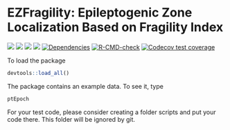 <!-- README.md is generated from README.Rmd. Please edit that file -->

# EZFragility: Epileptogenic Zone Localization Based on Fragility Index

[![](https://img.shields.io/badge/devel%20version-0.99.0-blue.svg)](https://github.com/Jiefei-Wang/EZFragility)
[![](https://img.shields.io/badge/lifecycle-experimental-orange.svg)](https://lifecycle.r-lib.org/articles/stages.html#experimental)
[![](https://img.shields.io/github/languages/code-size/Jiefei-Wang/EZFragility.svg)](https://github.com/Jiefei-Wang/EZFragility)
[![](https://img.shields.io/github/last-commit/Jiefei-Wang/EZFragility.svg)](https://github.com/Jiefei-Wang/EZFragility/commits/main)
[![Dependencies](https://tinyverse.netlify.com/badge/EZFragility)](https://cran.r-project.org/package=EZFragility)
[![R-CMD-check](https://github.com/Jiefei-Wang/Fragility/actions/workflows/R-CMD-check.yaml/badge.svg)](https://github.com/Jiefei-Wang/Fragility/actions/workflows/R-CMD-check.yaml)
[![Codecov test
coverage](https://codecov.io/gh/Jiefei-Wang/Fragility/graph/badge.svg)](https://app.codecov.io/gh/Jiefei-Wang/Fragility)

To load the package

``` r
devtools::load_all()
```

The package contains an example data. To see it, type

``` r
ptEpoch
```

For your test code, please consider creating a folder scripts and put
your code there. This folder will be ignored by git.
